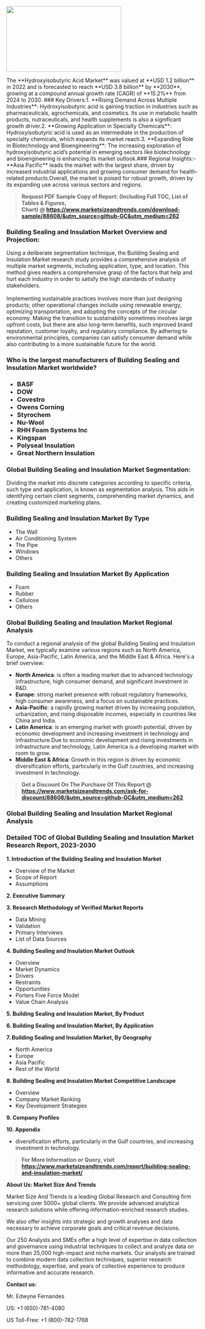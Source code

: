 <p><img class="alignnone size-medium wp-image-20088" src="https://ffe5etoiles.com/wp-content/uploads/2024/12/MST1-300x171.png" alt="" width="300" height="171" /></p>The **Hydroxyisobutyric Acid Market** was valued at **USD 1.2 billion** in 2022 and is forecasted to reach **USD 3.8 billion** by **2030**, growing at a compound annual growth rate (CAGR) of **15.2%** from 2024 to 2030. ### Key Drivers:1. **Rising Demand Across Multiple Industries**: Hydroxyisobutyric acid is gaining traction in industries such as pharmaceuticals, agrochemicals, and cosmetics. Its use in metabolic health products, nutraceuticals, and health supplements is also a significant growth driver.2. **Growing Application in Specialty Chemicals**: Hydroxyisobutyric acid is used as an intermediate in the production of specialty chemicals, which expands its market reach.3. **Expanding Role in Biotechnology and Bioengineering**: The increasing exploration of hydroxyisobutyric acid’s potential in emerging sectors like biotechnology and bioengineering is enhancing its market outlook.### Regional Insights:- **Asia Pacific** leads the market with the largest share, driven by increased industrial applications and growing consumer demand for health-related products.Overall, the market is poised for robust growth, driven by its expanding use across various sectors and regions.</p><blockquote id="" class=""><strong>Request PDF Sample Copy of Report: (Including Full TOC, List of Tables &amp; Figures, Chart)&nbsp;@&nbsp;<strong><a href="https://www.marketsizeandtrends.com/download-sample/88608/&utm_source=github-GC&utm_medium=262" target="_blank">https://www.marketsizeandtrends.com/download-sample/88608/&utm_source=github-GC&utm_medium=262</a></strong></strong></blockquote><h3 id="" class="">Building Sealing and Insulation Market&nbsp;Overview and Projection:</h3><p id="" class="">Using a deliberate segmentation technique, the Building Sealing and Insulation Market research study provides a comprehensive analysis of multiple market segments, including application, type, and location. This method gives readers a comprehensive grasp of the factors that help and hurt each industry in order to satisfy the high standards of industry stakeholders. <br /> <br />Implementing sustainable practices involves more than just designing products; other operational changes include using renewable energy, optimizing transportation, and adopting the concepts of the circular economy. Making the transition to sustainability sometimes involves large upfront costs, but there are also long-term benefits, such improved brand reputation, customer loyalty, and regulatory compliance. By adhering to environmental principles, companies can satisfy consumer demand while also contributing to a more sustainable future for the world.</p><h3 id="" class="">Who is the largest manufacturers of&nbsp;Building Sealing and Insulation Market worldwide?</h3><h3 class=""><p><ul><li>BASF </li><li> DOW </li><li> Covestro </li><li> Owens Corning </li><li> Styrochem </li><li> Nu-Wool </li><li> RHH Foam Systems Inc </li><li> Kingspan </li><li> Polyseal Insulation </li><li> Great Northern Insulation</li></ul></p></h3><h3 id="" class="">Global&nbsp;Building Sealing and Insulation Market Segmentation:</h3><p id="" class="">Dividing the market into discrete categories according to specific criteria, such type and application, is known as segmentation analysis. This aids in identifying certain client segments, comprehending market dynamics, and creating customized marketing plans.</p><h3 id="" class="">Building Sealing and Insulation Market&nbsp;By Type</h3><p><p><ul><li>The Wall </li><li> Air Conditioning System </li><li> The Pipe </li><li> Windows </li><li> Others</p></li></ul></p></p><h3 id="" class="">Building Sealing and Insulation Market&nbsp;By Application</h3><p class=""><p><ul><li>Foam </li><li> Rubber </li><li> Cellulose </li><li> Others</li></ul></p></p><h3 id="" class="">Global Building Sealing and Insulation Market Regional Analysis</h3><p id="" class="">To conduct a regional analysis of the global Building Sealing and Insulation Market, we typically examine various regions such as North America, Europe, Asia-Pacific, Latin America, and the Middle East &amp; Africa. Here's a brief overview:</p><ul><li><strong>North America</strong>: is often a leading market due to advanced technology infrastructure, high consumer demand, and significant investment in R&amp;D.</li><li><strong>Europe</strong>: strong market presence with robust regulatory frameworks, high consumer awareness, and a focus on sustainable practices.</li><li><strong>Asia-Pacific</strong>: a rapidly growing market driven by increasing population, urbanization, and rising disposable incomes, especially in countries like China and India.</li><li><strong>Latin America</strong>: is an emerging market with growth potential, driven by economic development and increasing investment in technology and infrastructure.Due to economic development and rising investments in infrastructure and technology, Latin America is a developing market with room to grow.</li><li><strong>Middle East &amp; Africa</strong>: Growth in this region is driven by economic diversification efforts, particularly in the Gulf countries, and increasing investment in technology.</li></ul><blockquote id="" class=""><strong>Get a Discount On The Purchase Of This Report @ <strong><a href="https://www.marketsizeandtrends.com/ask-for-discount/88608/&utm_source=github-GC&utm_medium=262" target="_blank">https://www.marketsizeandtrends.com/ask-for-discount/88608/&utm_source=github-GC&utm_medium=262</a></strong></strong></blockquote><h3 id="" class="">Global Building Sealing and Insulation Market Regional Analysis</h3><h3 id="" class="">Detailed TOC of Global Building Sealing and Insulation Market Research Report, 2023-2030</h3><p id="" class=""><strong>1. Introduction of the Building Sealing and Insulation Market</strong></p><ul><li>Overview of the Market</li><li>Scope of Report</li><li>Assumptions</li></ul><p id="" class=""><strong>2. Executive Summary</strong></p><p id="" class=""><strong>3. Research Methodology of Verified Market Reports</strong></p><ul><li>Data Mining</li><li>Validation</li><li>Primary Interviews</li><li>List of Data Sources</li></ul><p id="" class=""><strong>4. Building Sealing and Insulation Market Outlook</strong></p><ul><li>Overview</li><li>Market Dynamics</li><li>Drivers</li><li>Restraints</li><li>Opportunities</li><li>Porters Five Force Model</li><li>Value Chain Analysis</li></ul><p id="" class=""><strong>5. Building Sealing and Insulation Market, By Product</strong></p><p id="" class=""><strong>6. Building Sealing and Insulation Market, By Application</strong></p><p id="" class=""><strong>7. Building Sealing and Insulation Market, By Geography</strong></p><ul><li>North America</li><li>Europe</li><li>Asia Pacific</li><li>Rest of the World</li></ul><p id="" class=""><strong>8. Building Sealing and Insulation Market Competitive Landscape</strong></p><ul><li>Overview</li><li>Company Market Ranking</li><li>Key Development Strategies</li></ul><p id="" class=""><strong>9. Company Profiles</strong></p><p id="" class=""><strong>10. Appendix</strong></p><ul><li>diversification efforts, particularly in the Gulf countries, and increasing investment in technology.</li></ul><blockquote id="" class=""><strong>For More Information or Query, visit <strong><strong><a href="https://www.marketsizeandtrends.com/report/building-sealing-and-insulation-market/" target="_blank">https://www.marketsizeandtrends.com/report/building-sealing-and-insulation-market/</a></strong></strong></strong></blockquote><p id="" class=""><strong>About Us: Market Size And Trends</strong></p><p id="" class="">Market Size And Trends is a leading Global Research and Consulting firm servicing over 5000+ global clients. We provide advanced analytical research solutions while offering information-enriched research studies.</p><p id="" class="">We also offer insights into strategic and growth analyses and data necessary to achieve corporate goals and critical revenue decisions.</p><p id="" class="">Our 250 Analysts and SMEs offer a high level of expertise in data collection and governance using industrial techniques to collect and analyze data on more than 25,000 high-impact and niche markets. Our analysts are trained to combine modern data collection techniques, superior research methodology, expertise, and years of collective experience to produce informative and accurate research.</p><p id="" class=""><strong>Contact us:</strong></p><p id="" class="">Mr. Edwyne Fernandes</p><p id="" class="">US: +1 (650)-781-4080</p><p id="" class="">US Toll-Free: +1 (800)-782-1768</p>
